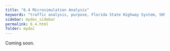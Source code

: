 ```yaml
---
title: "6.4 Microsimulation Analysis"
keywords: "traffic analysis, purpose, Florida State Highway System, SHS"
sidebar: mydoc_sidebar
permalink: 6_4.html
folder: mydoc
---
```


<p>
  Coming soon.
</p>